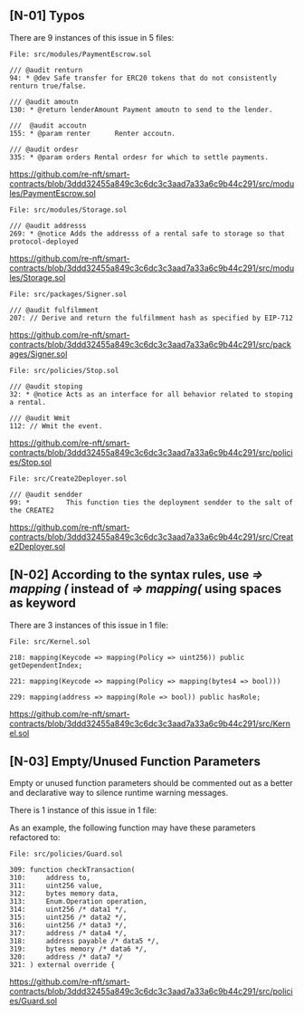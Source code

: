 ## [N-01] Typos

There are 9 instances of this issue in 5 files:

    File: src/modules/PaymentEscrow.sol	

    /// @audit renturn
    94: * @dev Safe transfer for ERC20 tokens that do not consistently renturn true/false.

    /// @audit amoutn
    130: * @return lenderAmount Payment amoutn to send to the lender.

    ///  @audit accoutn
    155: * @param renter      Renter accoutn.

    /// @audit ordesr
    335: * @param orders Rental ordesr for which to settle payments.

https://github.com/re-nft/smart-contracts/blob/3ddd32455a849c3c6dc3c3aad7a33a6c9b44c291/src/modules/PaymentEscrow.sol

    File: src/modules/Storage.sol	

    /// @audit addresss
    269: * @notice Adds the addresss of a rental safe to storage so that protocol-deployed

https://github.com/re-nft/smart-contracts/blob/3ddd32455a849c3c6dc3c3aad7a33a6c9b44c291/src/modules/Storage.sol

    File: src/packages/Signer.sol	

    /// @audit fulfilmment
    207: // Derive and return the fulfilmment hash as specified by EIP-712

https://github.com/re-nft/smart-contracts/blob/3ddd32455a849c3c6dc3c3aad7a33a6c9b44c291/src/packages/Signer.sol

    File: src/policies/Stop.sol	

    /// @audit stoping
    32: * @notice Acts as an interface for all behavior related to stoping a rental.

    /// @audit Wmit
    112: // Wmit the event.

https://github.com/re-nft/smart-contracts/blob/3ddd32455a849c3c6dc3c3aad7a33a6c9b44c291/src/policies/Stop.sol

    File: src/Create2Deployer.sol	

    /// @audit sendder
    99: *         This function ties the deployment sendder to the salt of the CREATE2

https://github.com/re-nft/smart-contracts/blob/3ddd32455a849c3c6dc3c3aad7a33a6c9b44c291/src/Create2Deployer.sol


## [N-02] According to the syntax rules, use *=> mapping (* instead of *=> mapping(* using spaces as keyword

There are 3 instances of this issue in 1 file:

    File: src/Kernel.sol	

    218: mapping(Keycode => mapping(Policy => uint256)) public getDependentIndex;

    221: mapping(Keycode => mapping(Policy => mapping(bytes4 => bool)))

    229: mapping(address => mapping(Role => bool)) public hasRole;

https://github.com/re-nft/smart-contracts/blob/3ddd32455a849c3c6dc3c3aad7a33a6c9b44c291/src/Kernel.sol

## [N-03] Empty/Unused Function Parameters

Empty or unused function parameters should be commented out as a better and declarative way to silence runtime warning messages. 

There is 1 instance of this issue in 1 file:

As an example, the following function may have these parameters refactored to:

    File: src/policies/Guard.sol	

    309: function checkTransaction(
    310:     address to,
    311:     uint256 value,
    312:     bytes memory data,
    313:     Enum.Operation operation,
    314:     uint256 /* data1 */,
    315:     uint256 /* data2 */,
    316:     uint256 /* data3 */,
    317:     address /* data4 */,
    318:     address payable /* data5 */,
    319:     bytes memory /* data6 */,
    320:     address /* data7 */
    321: ) external override {

https://github.com/re-nft/smart-contracts/blob/3ddd32455a849c3c6dc3c3aad7a33a6c9b44c291/src/policies/Guard.sol